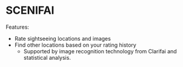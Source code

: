 SCENIFAI
================
Features:
- Rate sightseeing locations and images
- Find other locations based on your rating history
  - Supported by image recognition technology from Clarifai and statistical analysis.
